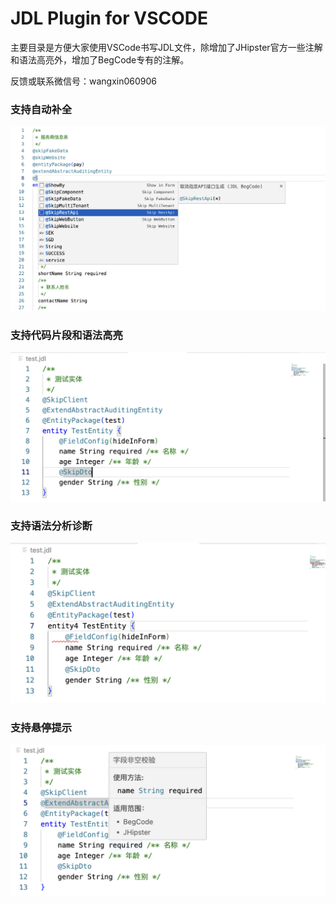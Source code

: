 # JDL Plugin for VSCODE

主要目录是方便大家使用VSCode书写JDL文件，除增加了JHipster官方一些注解和语法高亮外，增加了BegCode专有的注解。

反馈或联系微信号：wangxin060906

### 支持自动补全

![预览](docs/preview.png)

### 支持代码片段和语法高亮

![预览](docs/jdl-vscode-highlight.png)

### 支持语法分析诊断

![预览](docs/jdl-vscode-error.png)

### 支持悬停提示

![预览](docs/jdl-vscode-hover.png)